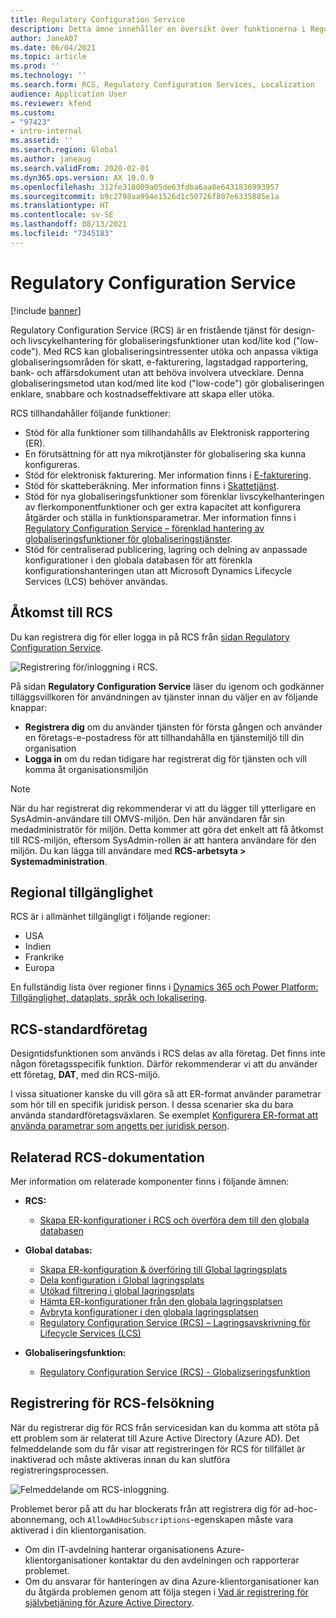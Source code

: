 ```yaml
---
title: Regulatory Configuration Service
description: Detta ämne innehåller en översikt över funktionerna i Regulatory Configuration Service (OMS) och förklarar hur du öppnar tjänsten.
author: JaneA07
ms.date: 06/04/2021
ms.topic: article
ms.prod: ''
ms.technology: ''
ms.search.form: RCS, Regulatory Configuration Services, Localization
audience: Application User
ms.reviewer: kfend
ms.custom:
- "97423"
- intro-internal
ms.assetid: ''
ms.search.region: Global
ms.author: janeaug
ms.search.validFrom: 2020-02-01
ms.dyn365.ops.version: AX 10.0.9
ms.openlocfilehash: 312fe318009a05de63fdba6aa8e6431836993957
ms.sourcegitcommit: b9c2798aa994e1526d1c50726f807e6335885e1a
ms.translationtype: HT
ms.contentlocale: sv-SE
ms.lasthandoff: 08/13/2021
ms.locfileid: "7345183"
---
```

# <a name="regulatory-configuration-service"></a>Regulatory Configuration Service

[!include [banner](../includes/banner.md)]

Regulatory Configuration Service (RCS) är en fristående tjänst för design- och livscykelhantering för globaliseringsfunktioner utan kod/lite kod ("low-code"). Med RCS kan globaliseringsintressenter utöka och anpassa viktiga globaliseringsområden för skatt, e-fakturering, lagstadgad rapportering, bank- och affärsdokument utan att behöva involvera utvecklare. Denna globaliseringsmetod utan kod/med lite kod ("low-code") gör globaliseringen enklare, snabbare och kostnadseffektivare att skapa eller utöka.

RCS tillhandahåller följande funktioner:

- Stöd för alla funktioner som tillhandahålls av Elektronisk rapportering (ER).
- En förutsättning för att nya mikrotjänster för globalisering ska kunna konfigureras.
- Stöd för elektronisk fakturering. Mer information finns i [E-fakturering](/dynamics365-release-plan/2021wave1/finance-operations/dynamics365-finance/electronic-invoicing-add-on-dynamics-365-ga).
- Stöd för skatteberäkning. Mer information finns i [Skattetjänst](/dynamics365-release-plan/2021wave1/finance-operations/dynamics365-finance/tax-service-preview).
- Stöd för nya globaliseringsfunktioner som förenklar livscykelhanteringen av flerkomponentfunktioner och ger extra kapacitet att konfigurera åtgärder och ställa in funktionsparametrar. Mer information finns i [Regulatory Configuration Service – förenklad hantering av globaliseringsfunktioner för globaliseringstjänster](/dynamics365-release-plan/2021wave1/finance-operations/dynamics365-finance/regulatory-configuration-service-simplified-globalization-feature-management-globalization-services).
- Stöd för centraliserad publicering, lagring och delning av anpassade konfigurationer i den globala databasen för att förenkla konfigurationshanteringen utan att Microsoft Dynamics Lifecycle Services (LCS) behöver användas.

## <a name="access-rcs"></a>Åtkomst till RCS

Du kan registrera dig för eller logga in på RCS från [sidan Regulatory Configuration Service](https://marketing.configure.global.dynamics.com/).

![Registrering för/inloggning i RCS.](media/202103_RCS%20Marketing%20page_updated_1.jpg)

På sidan **Regulatory Configuration Service** läser du igenom och godkänner tilläggsvillkoren för användningen av tjänster innan du väljer en av följande knappar:

- **Registrera dig** om du använder tjänsten för första gången och använder en företags-e-postadress för att tillhandahålla en tjänstemiljö till din organisation
- **Logga in** om du redan tidigare har registrerat dig för tjänsten och vill komma åt organisationsmiljön

> [!NOTE] 
> När du har registrerat dig rekommenderar vi att du lägger till ytterligare en SysAdmin-användare till OMVS-miljön. Den här användaren får sin medadministratör för miljön. Detta kommer att göra det enkelt att få åtkomst till RCS-miljön, eftersom SysAdmin-rollen är att hantera användare för den miljön. Du kan lägga till användare med **RCS-arbetsyta > Systemadministration**.

## <a name="regional-availability"></a>Regional tillgänglighet

RCS är i allmänhet tillgängligt i följande regioner:

- USA
- Indien
- Frankrike
- Europa

En fullständig lista över regioner finns i [Dynamics 365 och Power Platform: Tillgänglighet, dataplats, språk och lokalisering](https://aka.ms/dynamics_365_international_availability_deck).

## <a name="rcs-default-company"></a>RCS-standardföretag

Designtidsfunktionen som används i RCS delas av alla företag. Det finns inte någon företagsspecifik funktion. Därför rekommenderar vi att du använder ett företag, **DAT**, med din RCS-miljö.

I vissa situationer kanske du vill göra så att ER-format använder parametrar som hör till en specifik juridisk person. I dessa scenarier ska du bara använda standardföretagsväxlaren. Se exemplet [Konfigurera ER-format att använda parametrar som angetts per juridisk person](../../fin-ops-core/dev-itpro/analytics/er-app-specific-parameters-configure-format.md).

## <a name="related-rcs-documentation"></a>Relaterad RCS-dokumentation

Mer information om relaterade komponenter finns i följande ämnen:

- **RCS:**

    - [Skapa ER-konfigurationer i RCS och överföra dem till den globala databasen](rcs-global-repo-upload.md)

- **Global databas:**

    - [Skapa ER-konfiguration & överföring till Global lagringsplats](rcs-global-repo-upload.md)
    - [Dela konfiguration i Global lagringsplats](rcs-global-repo-share-configuration.md)
    - [Utökad filtrering i global lagringsplats](enhanced-filtering-global-repo.md)
    - [Hämta ER-konfigurationer från den globala lagringsplatsen](../../fin-ops-core/dev-itpro/analytics/er-download-configurations-global-repo.md)
    - [Avbryta konfigurationer i den globala lagringsplatsen](discontinuing-configurations-rcs-global-repo.md)
    - [Regulatory Configuration Service (RCS) – Lagringsavskrivning för Lifecycle Services (LCS)](rcs-lcs-repo-dep-faq.md)

- **Globaliseringsfunktion:**

    - [Regulatory Configuration Service (RCS) - Globalizseringsfunktion](/dynamics365-release-plan/2021wave1/finance-operations/dynamics365-finance/regulatory-configuration-service-simplified-globalization-feature-management-globalization-services)


## <a name="troubleshooting-rcs-sign-up"></a>Registrering för RCS-felsökning

När du registrerar dig för RCS från servicesidan kan du komma att stöta på ett problem som är relaterat till Azure Active Directory (Azure AD). Det felmeddelande som du får visar att registreringen för RCS för tillfället är inaktiverad och måste aktiveras innan du kan slutföra registreringsprocessen.

![Felmeddelande om RCS-inloggning.](media/01_RCSSignUpError.jpg)

Problemet beror på att du har blockerats från att registrera dig för ad-hoc-abonnemang, och `AllowAdHocSubscriptions`-egenskapen måste vara aktiverad i din klientorganisation. 

- Om din IT-avdelning hanterar organisationens Azure-klientorganisationer kontaktar du den avdelningen och rapporterar problemet.
- Om du ansvarar för hanteringen av dina Azure-klientorganisationer kan du åtgärda problemen genom att följa stegen i [Vad är registrering för självbetjäning för Azure Active Directory](/azure/active-directory/enterprise-users/directory-self-service-signup#how-do-i-control-self-service-settings).
